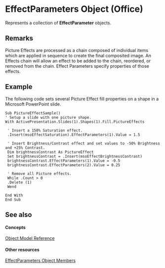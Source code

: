 
# EffectParameters Object (Office)

Represents a collection of  **EffectParameter** objects.


## Remarks

Picture Effects are processed as a chain composed of individual items which are applied in sequence to create the final composited image. An Effects chain will allow an effect to be added to the chain, reordered, or removed from the chain. Effect Parameters specify properties of those effects.


## Example

The following code sets several Picture Effect fill properties on a shape in a Microsoft PowerPoint slide.


```
Sub PictureEffectSample() 
' Setup a slide with one picture shape. 
With ActivePresentation.Slides(1).Shapes(1).Fill.PictureEffects 
 
 ' Insert a 150% Saturation effect. 
 .Insert(msoEffectSaturation).EffectParameters(1).Value = 1.5 
 
 ' Insert Brightness/Contrast effect and set values to -50% Brightness and +25% Contrast. 
 Dim brightnessContrast As PictureEffect 
 Set brightnessContrast = .Insert(msoEffectBrightnessContrast) 
 brightnessContrast.EffectParameters(1).Value = -0.5 
 brightnessContrast.EffectParameters(2).Value = 0.25 
 
 ' Remove all Picture effects. 
 While .Count > 0 
 .Delete (1) 
 Wend 
 
End With 
End Sub
```


## See also


#### Concepts


[Object Model Reference](499c789a-aba2-0fad-649a-0ea964cd3b5e.md)
#### Other resources


[EffectParameters Object Members](220226ed-74d2-b95f-1efc-48d09b9aaf86.md)